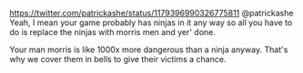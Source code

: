 https://twitter.com/patrickashe/status/1179396990326775811 @patrickashe Yeah, I mean your game probably has ninjas in it any way so all you have to do is replace the ninjas with morris men and yer' done.

Your man morris is like 1000x more dangerous than a ninja anyway. That's why we cover them in bells to give their victims a chance.